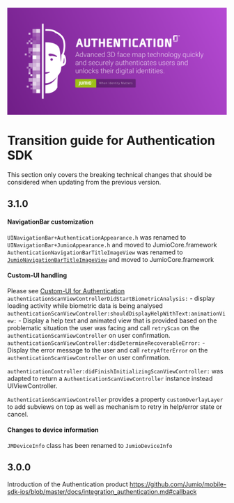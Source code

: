 ![Fastfill & Netverify](images/authentication.png)

# Transition guide for Authentication SDK

This section only covers the breaking technical changes that should be considered when updating from the previous version.

## 3.1.0

#### NavigationBar customization
`UINavigationBar+AuthenticationAppearance.h` was renamed to `UINavigationBar+JumioAppearance.h` and moved to JumioCore.framework</br>
`AuthenticationNavigationBarTitleImageView` was renamed to [`JumioNavigationBarTitleImageView`](http://jumio.github.io/mobile-sdk-ios/NetverifyFace/Classes/JumioNavigationBarTitleImageView.html) and moved to JumioCore.framework

#### Custom-UI handling
Please see [Custom-UI for Authentication](https://github.com/Jumio/mobile-sdk-ios/blob/master/docs/integration_authentication.md#custom-ui) 
`authenticationScanViewControllerDidStartBiometricAnalysis:` - display loading activity while biometric data is being analysed
`authenticationScanViewController:shouldDisplayHelpWithText:animationView:` - Display a help text and animated view that is provided based on the problematic situation the user was facing and call `retryScan` on the `authenticationScanViewController` on user confirmation.
`authenticationScanViewController:didDetermineRecoverableError:` - Display the error message to the user and call `retryAfterError` on the `authenticationScanViewController` on user confirmation.

`authenticationController:didFinishInitializingScanViewController:` was adapted to return a `AuthenticationScanViewController` instance instead UIViewController.

`AuthenticationScanViewController` provides a property `customOverlayLayer` to add subviews on top as well as mechanism to retry in help/error state or cancel.

#### Changes to device information
`JMDeviceInfo` class has been renamed to `JumioDeviceInfo`

## 3.0.0
Introduction of the Authentication product
https://github.com/Jumio/mobile-sdk-ios/blob/master/docs/integration_authentication.md#callback
